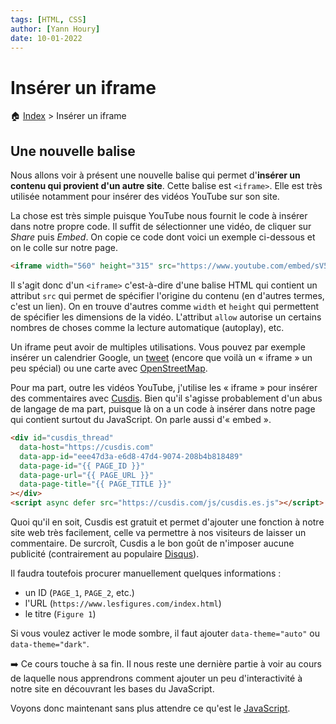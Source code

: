 ```yaml
---
tags: [HTML, CSS]
author: [Yann Houry]
date: 10-01-2022
---
```


# Insérer un iframe
🏠 [Index](https://github.com/YannHY/html-css-js/blob/main/index.md) > Insérer un iframe

## Une nouvelle balise
Nous allons voir à présent une nouvelle balise qui permet d'**insérer un contenu qui provient d'un autre site**. Cette balise est `<iframe>`. Elle est très utilisée notamment pour insérer des vidéos YouTube sur son site.

La chose est très simple puisque YouTube nous fournit le code à insérer dans notre propre code. Il suffit de sélectionner une vidéo, de cliquer sur *Share* puis *Embed*. On copie ce code dont voici un exemple ci-dessous et on le colle sur notre page.

```HTML
<iframe width="560" height="315" src="https://www.youtube.com/embed/sV5LBYs4T9Q" title="YouTube video player" frameborder="0" allow="accelerometer; autoplay; clipboard-write; encrypted-media; gyroscope; picture-in-picture" allowfullscreen></iframe>
```

Il s'agit donc d'un `<iframe>` c'est-à-dire d'une balise HTML qui contient un attribut `src` qui permet de spécifier l'origine du contenu (en d'autres termes, c'est un lien). On en trouve d'autres comme `width` et `height` qui permettent de spécifier les dimensions de la vidéo. L'attribut `allow` autorise un certains nombres de choses comme la lecture automatique (autoplay), etc.

Un iframe peut avoir de multiples utilisations. Vous pouvez par exemple insérer un calendrier Google, un [tweet](https://help.twitter.com/en/using-twitter/how-to-embed-a-tweet) (encore que voilà un « iframe » un peu spécial) ou une carte avec [OpenStreetMap](https://www.openstreetmap.org).

Pour ma part, outre les vidéos YouTube, j'utilise les « iframe » pour insérer des commentaires avec [Cusdis](https://cusdis.com). Bien qu'il s'agisse probablement d'un abus de langage de ma part, puisque là on a un code à insérer dans notre page qui contient surtout du JavaScript. On parle aussi d'« embed ».

```HTML
<div id="cusdis_thread"
  data-host="https://cusdis.com"
  data-app-id="eee47d3a-e6d8-47d4-9074-208b4b818489"
  data-page-id="{{ PAGE_ID }}"
  data-page-url="{{ PAGE_URL }}"
  data-page-title="{{ PAGE_TITLE }}"
></div>
<script async defer src="https://cusdis.com/js/cusdis.es.js"></script>
```

Quoi qu'il en soit, Cusdis est gratuit et permet d'ajouter une fonction à notre site web très facilement, celle va permettre à nos visiteurs de laisser un commentaire. De surcroît, Cusdis a le bon goût de n'imposer aucune publicité (contrairement au populaire [Disqus](https://disqus.com)).

Il faudra toutefois procurer manuellement quelques informations :

- un ID (`PAGE_1`, `PAGE_2`, etc.)
- l'URL (`https://www.lesfigures.com/index.html`)
- le titre (`Figure 1`)

Si vous voulez activer le mode sombre, il faut ajouter `data-theme="auto"` ou `data-theme="dark"`.

➡️ Ce cours touche à sa fin. Il nous reste une dernière partie à voir au cours de laquelle nous apprendrons comment ajouter un peu d'interactivité à notre site en découvrant les bases du JavaScript.

Voyons donc maintenant sans plus attendre ce qu'est le [JavaScript](https://github.com/YannHY/html-css-js/blob/main/6.%20Sixième%20partie/6.1%20Initiation%20à%20JavaScript.md).

